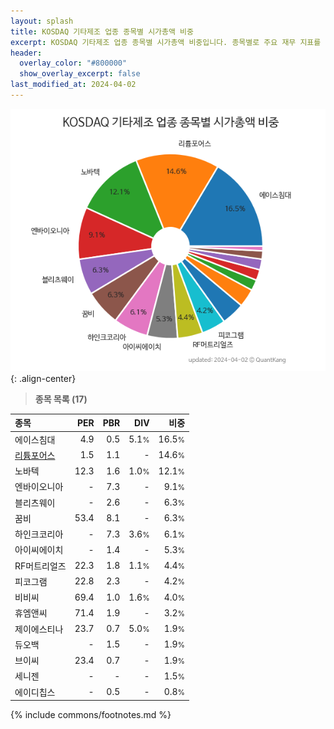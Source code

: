 ```yaml
---
layout: splash
title: KOSDAQ 기타제조 업종 종목별 시가총액 비중
excerpt: KOSDAQ 기타제조 업종 종목별 시가총액 비중입니다. 종목별로 주요 재무 지표를 함께 표시합니다.
header:
  overlay_color: "#800000"
  show_overlay_excerpt: false
last_modified_at: 2024-04-02
---
```



![KOSDAQ 기타제조 업종 종목별 시가총액 비중](/stats/sector/images/kosdaq_업종_기타제조_종목.png){: .align-center}


> **종목 목록 (17)**<a id="list"></a>

| **종목** | **PER** | **PBR** | **DIV** | **비중** |
| :------- | ------: | ------: | ------: | -------: |
| 에이스침대 | 4.9 | 0.5 | 5.1<small>%</small> | 16.5<small>%</small> |
| [리튬포어스](/073570/) | 1.5 | 1.1 | - | 14.6<small>%</small> |
| 노바텍 | 12.3 | 1.6 | 1.0<small>%</small> | 12.1<small>%</small> |
| 엔바이오니아 | - | 7.3 | - | 9.1<small>%</small> |
| 블리츠웨이 | - | 2.6 | - | 6.3<small>%</small> |
| 꿈비 | 53.4 | 8.1 | - | 6.3<small>%</small> |
| 하인크코리아 | - | 7.3 | 3.6<small>%</small> | 6.1<small>%</small> |
| 아이씨에이치 | - | 1.4 | - | 5.3<small>%</small> |
| RF머트리얼즈 | 22.3 | 1.8 | 1.1<small>%</small> | 4.4<small>%</small> |
| 피코그램 | 22.8 | 2.3 | - | 4.2<small>%</small> |
| 비비씨 | 69.4 | 1.0 | 1.6<small>%</small> | 4.0<small>%</small> |
| 휴엠앤씨 | 71.4 | 1.9 | - | 3.2<small>%</small> |
| 제이에스티나 | 23.7 | 0.7 | 5.0<small>%</small> | 1.9<small>%</small> |
| 듀오백 | - | 1.5 | - | 1.9<small>%</small> |
| 브이씨 | 23.4 | 0.7 | - | 1.9<small>%</small> |
| 세니젠 | - | - | - | 1.5<small>%</small> |
| 에이디칩스 | - | 0.5 | - | 0.8<small>%</small> |

{% include commons/footnotes.md %}